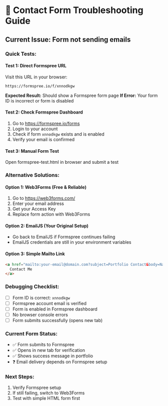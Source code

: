 # 🚨 Contact Form Troubleshooting Guide

## Current Issue: Form not sending emails

### Quick Tests:

#### Test 1: Direct Formspree URL
Visit this URL in your browser:
```
https://formspree.io/f/xnnodkgw
```

**Expected Result:** Should show a Formspree form page
**If Error:** Your form ID is incorrect or form is disabled

#### Test 2: Check Formspree Dashboard
1. Go to https://formspree.io/forms
2. Login to your account
3. Check if form `xnnodkgw` exists and is enabled
4. Verify your email is confirmed

#### Test 3: Manual Form Test
Open formspree-test.html in browser and submit a test

### Alternative Solutions:

#### Option 1: Web3Forms (Free & Reliable)
1. Go to https://web3forms.com/
2. Enter your email address
3. Get your Access Key
4. Replace form action with Web3Forms

#### Option 2: EmailJS (Your Original Setup)
- Go back to EmailJS if Formspree continues failing
- EmailJS credentials are still in your environment variables

#### Option 3: Simple Mailto Link
```html
<a href="mailto:your-email@domain.com?subject=Portfolio Contact&body=Name:%0D%0AEmail:%0D%0AMessage:">
  Contact Me
</a>
```

### Debugging Checklist:
- [ ] Form ID is correct: `xnnodkgw`
- [ ] Formspree account email is verified
- [ ] Form is enabled in Formspree dashboard
- [ ] No browser console errors
- [ ] Form submits successfully (opens new tab)

### Current Form Status:
- ✅ Form submits to Formspree
- ✅ Opens in new tab for verification
- ✅ Shows success message in portfolio
- ❓ Email delivery depends on Formspree setup

### Next Steps:
1. Verify Formspree setup
2. If still failing, switch to Web3Forms
3. Test with simple HTML form first